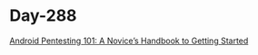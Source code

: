 # Day-288

[Android Pentesting 101: A Novice’s Handbook to Getting Started](https://medium.com/@srkasthuri/android-pentesting-101-a-novices-handbook-to-getting-started-8f56f877f418)
